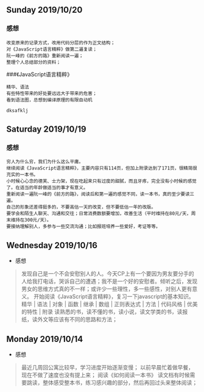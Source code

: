 ## Sunday 2019/10/20
### 感想
```
改变原来的记录方式，改用代码分层的作为正文结构；
对《JavaScript语言精粹》做第二遍复读；
阮一峰的《前方的路》重新阅读一遍；
整理个人总结部分的资料；
```

###《JavaScript语言精粹》
```
精华、语法
有些特性带来的好处要远远大于带来的危害；
看到语法图，总想到编译原理的有限自动机
```
```
dksafklj
```

## Saturday 2019/10/19
### 感想
```
穷人为什么穷，我们为什么这么平庸。
继续阅读《JavaScript语言精粹》，主要内容只有114页，但加上附录达到了171页，很精简很充实的一本书。
小时候心心念的德芙、士力架，现在吃起来只有过度的甜腻，而且牙疼，完全没有小时候的感觉了。在适当的年龄做适当的事才有意义。
重新阅读一遍阮一峰的《前方的路》，阅读后和第一遍的感觉不同，读一本书，真的至少要读三遍。
自己的形象还差得挺多的，不要高估一天的改变，但不要低估一年的改版。
要学会和陌生人聊天、沟通和交往；日常消费数额要增加，改善生活（平时维持在80元/天，周末维持在300元/天）。
要接纳理解别人，多参与一些交流沟通；比如报班培养一些爱好，考证等等。
```
## Wednesday 2019/10/16
- 感想
> 发现自己是一个不会安慰别人的人。今天CP上有一个要因为男友要分手的人给我打电话，哭诉自己的遭遇；我不是一个好的安慰者。倾听之后，发现男女的思维方式真的不一样；或许少一些理性，多一些感性，对别人更有意义。
> 开始阅读《JavaScript语言精粹》，复习一下javascript的基本知识。
> 精华 | 语法 | 对象 | 函数 | 继承 | 数组 | 正则表达式 | 方法 | 代码风格 | 优美的特性 | 附录
> 读熟悉的书，读不懂的书，读小说，读文学类的书，读报纸，读外文等应该有不同的思路和方法；

## Monday 2019/10/14
- 感想
> 最近几周回公寓比较早，学习进度开始逐渐变慢；
> 以前早晨忙着做早餐，现在不做了速度也没有提上来；
> 阅读《如何阅读一本书》
> 读文档有时候需要跳读，整体感受整本书，练习感兴趣的部分，然后再回过头来整体阅读；

